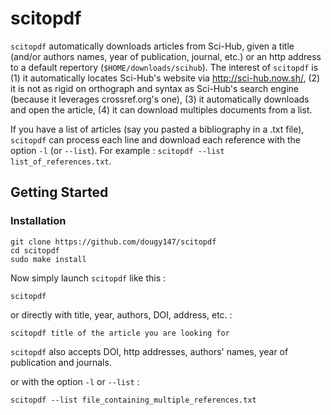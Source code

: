 # scitopdf

`scitopdf` automatically downloads articles from Sci-Hub, given a title (and/or authors names, year of publication, journal, etc.) or an http address to a default repertory (`$HOME/downloads/scihub`). The interest of `scitopdf` is (1) it automatically locates Sci-Hub's website via http://sci-hub.now.sh/, (2) it is not as rigid on orthograph and syntax as Sci-Hub's search engine (because it leverages crossref.org's one), (3) it automatically downloads and open the article, (4) it can download multiples documents from a list.

If you have a list of articles (say you pasted a bibliography in a .txt file), `scitopdf` can process each line and download each reference with the option `-l` (or `--list`). For example : `scitopdf --list list_of_references.txt`.

## Getting Started

### Installation

```
git clone https://github.com/dougy147/scitopdf
cd scitopdf
sudo make install
```
Now simply launch `scitopdf` like this :
```
scitopdf
```
or directly with title, year, authors, DOI, address, etc. :
```
scitopdf title of the article you are looking for
```

`scitopdf` also accepts DOI, http addresses, authors' names, year of publication and journals.

or with the option `-l` or `--list` :
```
scitopdf --list file_containing_multiple_references.txt
```

